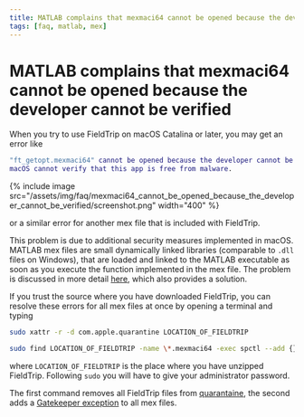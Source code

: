 ```yaml
---
title: MATLAB complains that mexmaci64 cannot be opened because the developer cannot be verified
tags: [faq, matlab, mex]
---
```


# MATLAB complains that mexmaci64 cannot be opened because the developer cannot be verified

When you try to use FieldTrip on macOS Catalina or later, you may get an error like

```matlab
"ft_getopt.mexmaci64" cannot be opened because the developer cannot be verified.
macOS cannot verify that this app is free from malware.
```

{% include image src="/assets/img/faq/mexmaci64_cannot_be_opened_because_the_developer_cannot_be_verified/screenshot.png" width="400" %}

or a similar error for another mex file that is included with FieldTrip.

This problem is due to additional security measures implemented in macOS. MATLAB mex files are small dynamically linked libraries (comparable to `.dll` files on Windows), that are loaded and linked to the MATLAB executable as soon as you execute the function implemented in the mex file. The problem is discussed in more detail [here](https://osxdaily.com/2015/07/15/add-remove-gatekeeper-app-command-line-mac-os-x/), which also provides a solution.

If you trust the source where you have downloaded FieldTrip, you can resolve these errors for all mex files at once by opening a terminal and typing

```bash
sudo xattr -r -d com.apple.quarantine LOCATION_OF_FIELDTRIP

sudo find LOCATION_OF_FIELDTRIP -name \*.mexmaci64 -exec spctl --add {} \;
```

where `LOCATION_OF_FIELDTRIP` is the place where you have unzipped FieldTrip. Following `sudo` you will have to give your administrator password.

The first command removes all FieldTrip files from [quarantaine](https://derflounder.wordpress.com/2012/11/20/clearing-the-quarantine-extended-attribute-from-downloaded-applications/), the second adds a [Gatekeeper exception](https://osxdaily.com/2015/07/15/add-remove-gatekeeper-app-command-line-mac-os-x/) to all mex files.
